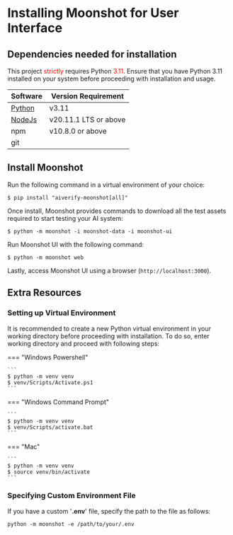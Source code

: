 # Installing Moonshot for User Interface

## Dependencies needed for installation

This project <span style="color:red;">strictly</span> requires Python <span style="color:red;">3.11</span>. Ensure that you have Python 3.11 installed on your system before proceeding with installation and usage.

 | Software                                                                           | Version Requirement |
| ---------------------------------------------------------------------------------- | ------------------- |
| [Python](https://www.python.org/downloads/)                                        | v3.11               |
| [NodeJs](https://nodejs.org/en/download)                                           | v20.11.1 LTS or above               |
| npm                                        | v10.8.0 or above               |
| git                                        |                |

## Install Moonshot
Run the following command in a virtual environment of your choice:

```
$ pip install "aiverify-moonshot[all]"
```

Once install, Moonshot provides commands to download all the test assets required to start testing your AI system:

```
$ python -m moonshot -i moonshot-data -i moonshot-ui
```

Run Moonshot UI with the following command:

```
$ python -m moonshot web
``` 

Lastly, access Moonshot UI using a browser (`http://localhost:3000`).

## Extra Resources

### Setting up Virtual Environment

It is recommended to create a new Python virtual environment in your working directory before proceeding with installation. To do so, enter working directory and proceed with following steps:

=== "Windows Powershell"

    ``` 
    $ python -m venv venv
    $ venv/Scripts/Activate.ps1
    ```

=== "Windows Command Prompt"

    ```
    $ python -m venv venv
    $ venv/Scripts/activate.bat
    ```

=== "Mac"

    ```
    $ python -m venv venv
    $ source venv/bin/activate
    ```    

### Specifying Custom Environment File
If you have a custom '<b>.env</b>' file, specify the path to the file as follows:
```
python -m moonshot -e /path/to/your/.env
```